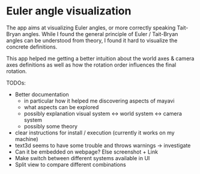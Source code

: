 # Euler angle visualization

The app aims at visualizing Euler angles, or more correctly speaking Tait-Bryan angles.
While I found the general principle of Euler / Tait-Bryan angles can be understood 
from theory, I found it hard to visualize the concrete definitions. 

This app helped me getting a better intuition about the world axes & camera axes definitions
as well as how the rotation order influences the final rotation.

TODOs:

- Better documentation
  - in particular how it helped me discovering aspects of mayavi
  - what aspects can be explored
  - possibly explanation visual system <-> world system <-> camera system
  - possibly some theory  
- clear instructions for install / execution (currently it works on my machine)
- text3d seems to have some trouble and throws warnings -> investigate
- Can it be embedded on webpage? Else screenshot + Link
- Make switch between different systems available in UI
- Split view to compare different combinations